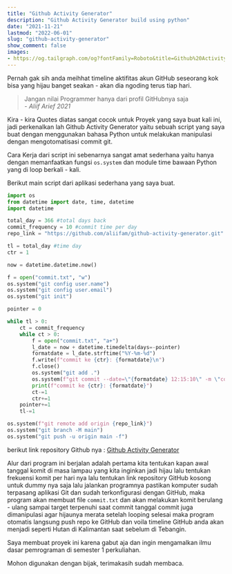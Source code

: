 ```yaml
---
title: "Github Activity Generator"
description: "Github Activity Generator build using python"
date: "2021-11-21"
lastmod: "2022-06-01"
slug: "github-activity-generator"
show_comment: false
images:
- https://og.tailgraph.com/og?fontFamily=Roboto&title=Github%20Activity%20Generator&titleTailwind=text-gray-800%20font-bold%20text-6xl&text=Github%20Activity%20Generator%20build%20using%20python&textTailwind=text-gray-700%20text-2xl%20mt-4&logoTailwind=h-8&bgTailwind=bg-white&footer=aliif.space&footerTailwind=text-teal-600&t=1653399583383&refresh=1
---
```


Pernah gak sih anda meihhat timeline aktifitas akun GitHub seseorang kok bisa yang hijau banget seakan - akan dia ngoding terus tiap hari.

> Jangan nilai Programmer hanya dari profil GitHubnya saja <br> *- Aliif Arief 2021* 

Kira - kira Quotes diatas sangat cocok untuk Proyek yang saya buat kali ini, jadi perkenalkan lah Github Activity Generator yaitu sebuah script yang saya buat dengan menggunakan bahasa Python untuk melakukan manipulasi dengan mengotomatisasi commit git.

Cara Kerja dari script ini sebenarnya sangat amat sederhana yaitu hanya dengan memanfaatkan fungsi `os.system` dan module time bawaan Python yang di loop berkali - kali.

Berikut main script dari aplikasi sederhana yang saya buat.

```python
import os
from datetime import date, time, datetime
import datetime

total_day = 366 #total days back
commit_frequency = 10 #commit time per day
repo_link = "https://github.com/aliifam/github-activity-generator.git"

tl = total_day #time day
ctr = 1

now = datetime.datetime.now()

f = open("commit.txt", "w")
os.system("git config user.name")
os.system("git config user.email")
os.system("git init")

pointer = 0

while tl > 0:
    ct = commit_frequency
    while ct > 0:
        f = open("commit.txt", "a+")
        l_date = now + datetime.timedelta(days=-pointer)
        formatdate = l_date.strftime("%Y-%m-%d")
        f.write(f"commit ke {ctr}: {formatdate}\n")
        f.close()
        os.system("git add .")
        os.system(f"git commit --date=\"{formatdate} 12:15:10\" -m \"commit ke {ctr}\"")
        print(f"commit ke {ctr}: {formatdate}")
        ct-=1
        ctr+=1
    pointer+=1
    tl-=1

os.system(f"git remote add origin {repo_link}")
os.system("git branch -M main")
os.system("git push -u origin main -f")
```

berikut link repository Github nya : [Github Activity Generator](https://github.com/aliifam/github-activity-generator)

Alur dari program ini berjalan adalah pertama kita tentukan kapan awal tanggal komit di masa lampau yang kita inginkan jadi hijau lalu tentukan frekuensi komit per hari nya lalu tentukan link repository GitHub kosong untuk dummy nya saja lalu jalankan programnya pastikan komputer sudah terpasang aplikasi Git dan sudah terkonfigurasi dengan GitHub, maka program akan membuat file `commit.txt` dan akan melakukan komit berulang - ulang sampai target terpenuhi saat commit tanggal commit juga dimanipulasi agar hijaunya merata setelah looping selesai maka program otomatis langsung push repo ke GitHub dan voila timeline GitHub anda akan menjadi seperti Hutan di Kalimantan saat sebelum di Tebangin.

Saya membuat proyek ini karena gabut aja dan ingin mengamalkan ilmu dasar pemrograman di semester 1 perkuliahan.

Mohon digunakan dengan bijak, terimakasih sudah membaca.